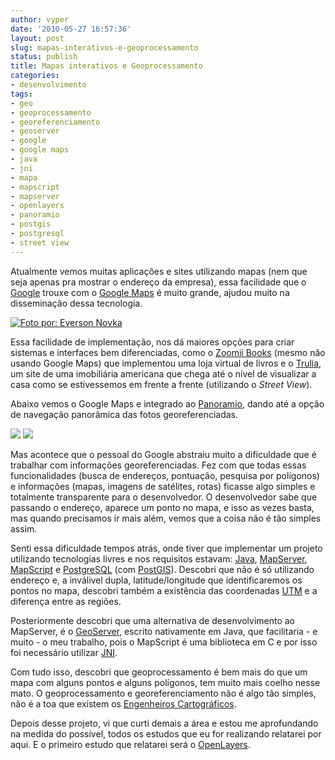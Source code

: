 ```yaml
---
author: vyper
date: '2010-05-27 16:57:36'
layout: post
slug: mapas-interativos-e-geoprocessamento
status: publish
title: Mapas interativos e Geoprocessamento
categories:
- desenvolvimento
tags:
- geo
- geoprocessamento
- georeferenciamento
- geoserver
- google
- google maps
- java
- jni
- mapa
- mapscript
- mapserver
- openlayers
- panoramio
- postgis
- postgresql
- street view
---
```


Atualmente vemos muitas aplicações e sites utilizando mapas (nem que seja
apenas pra mostrar o endereço da empresa), essa facilidade que o
[Google](http://www.google.com.br) trouxe com o [Google Maps](http://www.google.com.br/maps) é muito grande, ajudou muito na
disseminação dessa tecnologia.

[![](http://www.mcorp.com.br/wp-content/uploads/2010/05/pico-parana-300x201.jpg "Foto por: Everson Novka")](http://www.mcorp.com.br/wp-content/uploads/2010/05/pico-parana.jpg)

Essa facilidade de implementação, nos dá maiores opções para criar sistemas e
interfaces bem diferenciadas, como o [Zoomii Books](http://zoomii.com) (mesmo
não usando Google Maps) que implementou uma loja virtual de livros e o
[Trulia](http://www.trulia.com/), um site de uma imobiliária americana que
chega até o nível de visualizar a casa como se estivessemos em frente a frente
(utilizando o _Street View_).

Abaixo vemos o Google Maps e integrado ao
[Panoramio](http://www.panoramio.com/), dando até a opção de navegação
panorâmica das fotos georeferenciadas.

[![](http://www.mcorp.com.br/wp-content/uploads/2010/05/pico-parana-google-maps-150x150.png)](http://www.google.com.br/maps?ll=-25.255525,-48.845794&spn=0.027751,0.054846&t=h&z=15&iwloc=lyrftr:com.panoramio.all,3787114327184159595,-25.255525,-48.845773&lci=com.panoramio.all) [![](http://www.mcorp.com.br/wp-content/uploads/2010/05/pico-parana-vista-panoramica-150x150.png)](http://www.google.com.br/maps?ll=-25.255525,-48.85397&spn=0,0.054846&t=h&z=15&lci=com.panoramio.all&layer=c&cbll=-25.255525,-48.845794&cbp=12,0,,0,5&photoid=po-18636660)

Mas acontece que o pessoal do Google abstraiu muito a dificuldade que é
trabalhar com informações georeferenciadas. Fez com que todas essas
funcionalidades (busca de endereços, pontuação, pesquisa por polígonos) e
informações (mapas, imagens de satélites, rotas) ficasse algo simples e
totalmente transparente para o desenvolvedor. O desenvolvedor sabe que
passando o endereço, aparece um ponto no mapa, e isso as vezes basta, mas
quando precisamos ir mais além, vemos que a coisa não é tão simples assim.

Senti essa dificuldade tempos atrás, onde tiver que implementar um projeto
utilizando tecnologias livres e nos requisitos estavam:
[Java](http://java.sun.com), [MapServer](http://www.mapserver.org),
[MapScript](http://www.mapserver.org/mapscript/) e
[PostgreSQL](http://www.postgresql.org) (com
[PostGIS](http://postgis.refractions.net)). Descobri que não é só utilizando
endereço e, a inválivel dupla, latitude/longitude que identificaremos os
pontos no mapa, descobri também a existência das coordenadas
[UTM](http://pt.wikipedia.org/wiki/Universal_Transversa_de_Mercator) e a
diferença entre as regiões.

Posteriormente descobri que uma alternativa de desenvolvimento ao MapServer, é
o [GeoServer](http://geoserver.org/), escrito nativamente em Java, que
facilitaria - e muito - o meu trabalho, pois o MapScript é uma biblioteca em C
e por isso foi necessário utilizar [JNI](http://pt.wikipedia.org/wiki/JNI).

Com tudo isso, descobri que geoprocessamento é bem mais do que um mapa com
alguns pontos e alguns polígonos, tem muito mais coelho nesse mato. O
geoprocessamento e georeferenciamento não é algo tão simples, não é a toa que
existem os [Engenheiros Cartográficos](http://pt.wikipedia.org/wiki/Engenharia_geogr%C3%A1fica).

Depois desse projeto, vi que curti demais a área e estou me aprofundando na
medida do possível, todos os estudos que eu for realizando relatarei por aqui.
E o primeiro estudo que relatarei será o
[OpenLayers](http://www.openlayers.org).


